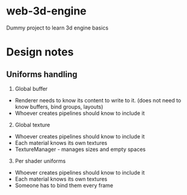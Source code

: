 # web-3d-engine
Dummy project to learn 3d engine basics


# Design notes

## Uniforms handling
1. Global buffer 
- Renderer needs to know its content to write to it. (does not need to know buffers, bind groups, layouts)
- Whoever creates pipelines should know to include it
2. Global texture
- Whoever creates pipelines should know to include it
- Each material knows its own textures
- TextureManager - manages sizes and empty spaces
3. Per shader uniforms
- Whoever creates pipelines should know to include it
- Each material knows its own textures
- Someone has to bind them every frame